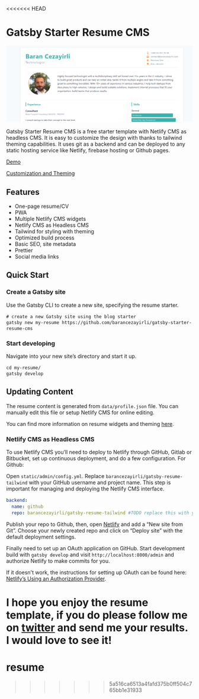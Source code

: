 <<<<<<< HEAD
# Gatsby Starter Resume CMS

![resume-template](./preview.png "Gatsby resume template")


Gatsby Starter Resume CMS is a free starter template with  Netlify CMS as headless CMS. It is easy to customize the design with thanks to tailwind theming capabilities. It uses git as a backend and can be deployed to any static hosting service like Netlify, firebase hosting or Github pages.

[Demo](https://gatsby-resume-starter.netlify.com/)

[Customization and Theming](https://barancezayirli.com/free-gatsby-resume-starter-with-netlify-cms/#customization)

## Features

- One-page resume/CV
- PWA
- Multiple Netlify CMS widgets
- Netlify CMS as Headless CMS
- Tailwind for styling with theming
- Optimized build process
- Basic SEO, site metadata
- Prettier
- Social media links

## Quick Start

### Create a Gatsby site

Use the Gatsby CLI to create a new site, specifying the resume starter.

```shell
# create a new Gatsby site using the blog starter
gatsby new my-resume https://github.com/barancezayirli/gatsby-starter-resume-cms
```

### Start developing

Navigate into your new site’s directory and start it up.

```shell
cd my-resume/
gatsby develop
```

## Updating Content

The resume content is generated from `data/profile.json` file. You can manually edit this file or setup Netlify CMS for online editing.

You can find more information on resume widgets and theming [here](https://barancezayirli.com/free-gatsby-resume-starter-with-netlify-cms/#customization).

### Netlify CMS as Headless CMS

To use Netlify CMS  you’ll need to deploy to Netlify through GitHub, Gitlab or Bitbucket, set up continuous deployment, and do a few configuration. For Github:

Open `static/admin/config.yml`. Replace `barancezayirli/gatsby-resume-tailwind` with your GitHub username and project name. This step is important for managing and deploying the Netlify CMS interface.

```yaml
backend:
  name: github
  repo: barancezayirli/gatsby-resume-tailwind #TODO replace this with your own repo
```

Publish your repo to Github, then, open [Netlify](app.netlify.com) and add a “New site from Git”. Choose your newly created repo and click on “Deploy site” with the default deployment settings.

Finally need to set up an OAuth application on GitHub. Start development build with `gatsby develop` and visit `http://localhost:8000/admin` and authorize Netlify to make commits for you.

If it doesn't work, the instructions for setting up OAuth can be found here: [Netlify’s Using an Authorization Provider](https://www.netlify.com/docs/authentication-providers/#using-an-authentication-provider).

I hope you enjoy the resume template, if you do please follow me on [twitter](https://twitter.com/barancezayirli) and send me your results.
I would love to see it!
=======
# resume
>>>>>>> 5a516ca6513a4fafd375b0ff504c765bb1e31933
